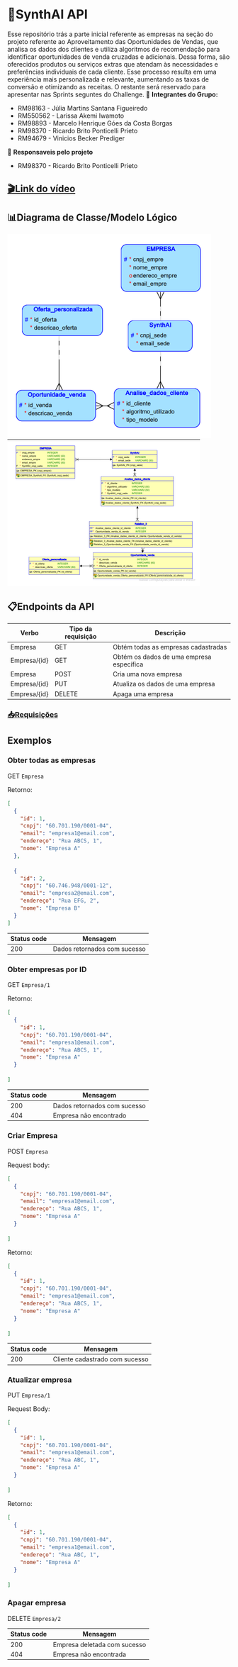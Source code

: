 # 🚀SynthAI API #
Esse repositório trás a parte inicial referente as empresas na seção do projeto referente ao Aproveitamento das Oportunidades de Vendas, que analisa os dados dos clientes e utiliza algoritmos de recomendação para identificar oportunidades de venda cruzadas e adicionais. Dessa forma, são oferecidos produtos ou serviços extras que atendam às necessidades e preferências individuais de cada cliente. Esse processo resulta em uma experiência mais personalizada e relevante, aumentando as taxas de conversão e otimizando as receitas.
O restante será reservado para apresentar nas Sprints seguntes do Challenge.
👥 **Integrantes do Grupo:**

- RM98163 - Júlia Martins Santana Figueiredo
- RM550562 - Larissa Akemi Iwamoto
- RM98893 - Marcelo Henrique Góes da Costa Borgas
- RM98370 - Ricardo Brito Ponticelli Prieto
- RM94679 - Vinicios Becker Prediger

👤 **Responsaveis pelo projeto**

- RM98370 - Ricardo Brito Ponticelli Prieto

## [🎬Link do vídeo](https://youtu.be/VYRM56kuzSs) ##

## 📊Diagrama de Classe/Modelo Lógico 
<img src="./markdown/diagrama de classes.png">
<img src="./markdown/diagrama modelo logico.png">

## 📋Endpoints da API ##

Verbo|Tipo da requisição	|Descrição
|--|--|--|
Empresa|	GET	|Obtém todas as empresas cadastradas
Empresa/{id}|	GET|	Obtém os dados de uma empresa específica
Empresa	|POST|	Cria uma nova empresa
Empresa/{id}|	PUT	|Atualiza os dados de uma empresa
Empresa/{id}	|DELETE|	Apaga uma empresa

### [📥Requisições](Requisições.json) ###

## Exemplos ##
### Obter todas as empresas ###

GET `Empresa`

Retorno:
```json
[
  {
	"id": 1,
  	"cnpj": "60.701.190/0001-04",
	"email": "empresa1@email.com",
	"endereço": "Rua ABCS, 1",
	"nome": "Empresa A"
  },
  
  {
	"id": 2,
	"cnpj": "60.746.948/0001-12",
	"email": "empresa2@email.com",
	"endereço": "Rua EFG, 2",
	"nome": "Empresa B"
  }
]
```

Status code	|Mensagem
|--|--|
200	|Dados retornados com sucesso

### Obter empresas por ID ###
GET `Empresa/1`

Retorno:
```json
[
  {
  	"id": 1,
  	"cnpj": "60.701.190/0001-04",
	"email": "empresa1@email.com",
	"endereço": "Rua ABCS, 1",
	"nome": "Empresa A"
  }
  
]
```

Status code|	Mensagem
|--|--|
200|	Dados retornados com sucesso
404	|Empresa não encontrado

### Criar Empresa ###
POST `Empresa`

Request body:
```json
[
  {
  	"cnpj": "60.701.190/0001-04",
	"email": "empresa1@email.com",
	"endereço": "Rua ABCS, 1",
	"nome": "Empresa A"
  }
  
]
```
Retorno:
```json
[
  {
  	"id": 1,
	"cnpj": "60.701.190/0001-04",
	"email": "empresa1@email.com",
	"endereço": "Rua ABCS, 1",
	"nome": "Empresa A"
  }
  
]
```

Status code	|Mensagem
|--|--|
200|	Cliente cadastrado com sucesso

### Atualizar empresa ###
PUT `Empresa/1`

Request Body:
```json
[
  {
  	"id": 1,
  	"cnpj": "60.701.190/0001-04",
	"email": "empresa1@email.com",
	"endereço": "Rua ABC, 1",
	"nome": "Empresa A"
  }
  
]
```

Retorno:
```json
[
  {
  	"id": 1,
  	"cnpj": "60.701.190/0001-04",
	"email": "empresa1@email.com",
	"endereço": "Rua ABC, 1",
	"nome": "Empresa A"
  }
  
]
```

### Apagar empresa ###
DELETE `Empresa/2`

Status code	|Mensagem
|--|--|
200	|Empresa deletada com sucesso
404	|Empresa não encontrada
